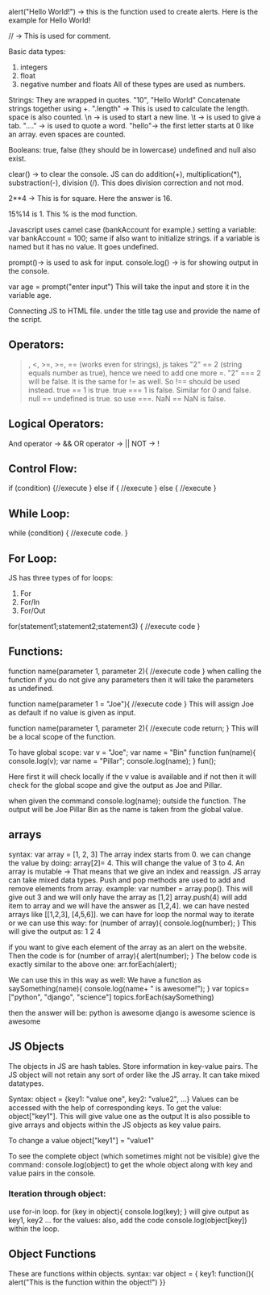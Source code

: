 alert("Hello World!") -> this is the function used to create alerts. Here is the example for Hello World!

// -> This is used for comment.

Basic data types:
1. integers
2. float
3. negative number and floats
All of these types are used as numbers.

Strings: They are wrapped in quotes. "10", "Hello World"
Concatenate strings together using +.
".length" -> This is used to calculate the length. space is also counted.
\n -> is used to start a new line.
\t -> is used to give a tab.
\"...." -> is used to quote a word.
"hello"-> the first letter starts at 0 like an array. even spaces are counted.

Booleans: true, false (they should be in lowercase)
undefined and null also exist.

clear() -> to clear the console.
JS can do addition(+), multiplication(*), substraction(-), division (/). This does division correction and not mod.

2**4 -> This is for square. Here the answer is 16.

15%14 is 1. This % is the mod function.

Javascript uses camel case (bankAccount for example.)
setting a variable:
var bankAccount = 100;
same if also want to initialize strings.
if a variable is named but it has no value. It goes undefined.

prompt()-> is used to ask for input.
console.log() -> is for showing output in the console.

var age = prompt("enter input")
This will take the input and store it in the variable age.

Connecting JS to HTML file.
under the title tag use and provide the name of the script.
<script src = "myscript.js"></script>

## Operators:
>, <, >=, >=, == (works even for strings),
js takes "2" == 2 (string equals number as true), hence we need to add one more =. "2" === 2 will be false.
It is the same for != as well. So !== should be used instead.
true == 1 is true.
true === 1 is false. Similar for 0 and false.
null == undefined is true. so use ===.
NaN == NaN is false.

## Logical Operators:
And operator -> &&
OR operator -> ||
NOT -> !

## Control Flow:

if (condition)
{//execute
}
else if {
//execute
}
else {
//execute
}

## While Loop:
while (condition)
{
//execute code.
}

## For Loop:
JS has three types of for loops:
1. For
2. For/In
3. For/Out

for(statement1;statement2;statement3)
{
//execute code
}

## Functions:
function name(parameter 1, parameter 2){
//execute code
}
when calling the function if you do not give any parameters then it will take the parameters as undefined.

function name(parameter 1 = "Joe"){
//execute code
}
This will assign Joe as default if no value is given as input.

function name(parameter 1, parameter 2){
//execute code
return;
}
This will be a local scope of the function.

To have global scope:
var v = "Joe";
var name = "Bin"
function fun(name){
console.log(v);
var name = "Pillar";
console.log(name);
}
fun();

Here first it will check locally if the v value is available and if not then it will check for the global scope and give the output as Joe and Pillar. 

when given the command console.log(name); outside the function. The output will be Joe Pillar Bin as the name is taken from the global value.

## arrays
syntax: var array = [1, 2, 3]
The array index starts from 0.
we can change the value by doing: array[2]= 4. This will change the value of 3 to 4.
An array is mutable -> That means that we give an index and reassign.
JS array can take mixed data types.
Push and pop methods are used to add and remove elements from array.
example:
var number = array.pop(). This will give out 3 and we will only have the array as [1,2]
array.push(4) will add item to array and we will have the answer as [1,2,4].
we can have nested arrays like [[1,2,3], [4,5,6]].
we can have for loop the normal way to iterate or we can use this way:
for (number of array){
console.log(number);
}
This will give the output as:
1
2
4

if you want to give each element of the array as an alert on the website. Then the code is 
for (number of array){
alert(number);
}
The below code is exactly similar to the above one:
arr.forEach(alert);

We can use this in this way as well:
We have a function as 
saySomething(name){
console.log(name+ " is awesome!");
}
var topics= ["python", "django", "science"]
topics.forEach(saySomething)

then the answer will be:
python is awesome
django is awesome
science is awesome

## JS Objects
The objects in JS are hash tables. Store information in key-value pairs.
The JS object will not retain any sort of order like the JS array.
It can take mixed datatypes.

Syntax:
object = {key1: "value one", key2: "value2", ...}
Values can be accessed with the help of corresponding keys.
To get the value: object["key1"]. This will give value one as the output
It is also possible to give arrays and objects within the JS objects as key value pairs.

To change a value 
object["key1"] = "value1"

To see the complete object (which sometimes might not be visible)
give the command: console.log(object)
to get the whole object along with key and value pairs in the console.

### Iteration through object:
use for-in loop.
for (key in object){
console.log(key);
}
will give output as key1, key2 ...
for the values:
also, add the code console.log(object[key]) within the loop.

## Object Functions
These are functions within objects.
syntax:
var object = {
key1: function(){
alert("This is the function within the object!")
}}





